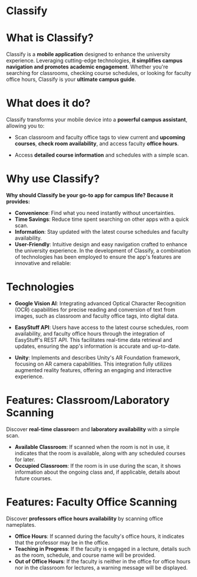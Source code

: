 # Classify
# What is Classify?

Classify is a **mobile application** designed to enhance the university experience. Leveraging cutting-edge technologies, **it simplifies campus navigation and promotes academic engagement**. 
Whether you're searching for classrooms, checking course schedules, or looking for faculty office hours, Classify is your **ultimate campus guide**.

# What does it do?

Classify transforms your mobile device into a **powerful campus assistant**, allowing you to:

- Scan classroom and faculty office tags to view current and **upcoming courses**, **check room availability**, and access faculty **office hours**.

- Access **detailed course information** and schedules with a simple scan.

# Why use Classify?

**Why should Classify be your go-to app for campus life? Because it provides:**

- **Convenience**: Find what you need instantly without uncertainties.
- **Time Savings**: Reduce time spent searching on other apps with a quick scan.
- **Information**: Stay updated with the latest course schedules and faculty availability.
- **User-Friendly**: Intuitive design and easy navigation crafted to enhance the university experience.
In the development of Classify, a combination of technologies has been employed to ensure the app's features are innovative and reliable:

# Technologies
- **Google Vision AI**: Integrating advanced Optical Character Recognition (OCR) capabilities for precise reading and conversion of text from images, such as classroom and faculty office tags, into digital data.

- **EasyStuff API**: Users have access to the latest course schedules, room availability, and faculty office hours through the integration of EasyStuff's REST API. This facilitates real-time data retrieval and updates, ensuring the app's information is accurate and up-to-date.

- **Unity**: Implements and describes Unity's AR Foundation framework, focusing on AR camera capabilities. This integration fully utilizes augmented reality features, offering an engaging and interactive experience.

# Features: Classroom/Laboratory Scanning

Discover **real-time classroo**m and **laboratory availability** with a simple scan.

- **Available Classroom**: If scanned when the room is not in use, it indicates that the room is available, along with any scheduled courses for later.
- **Occupied Classroom**: If the room is in use during the scan, it shows information about the ongoing class and, if applicable, details about future courses.

# Features: Faculty Office Scanning

Discover **professors office hours availability** by scanning office nameplates.

- **Office Hours**: If scanned during the faculty's office hours, it indicates that the professor may be in the office.
- **Teaching in Progress**: If the faculty is engaged in a lecture, details such as the room, schedule, and course name will be provided.
- **Out of Office Hours**: If the faculty is neither in the office for office hours nor in the classroom for lectures, a warning message will be displayed.
